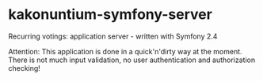 kakonuntium-symfony-server
==========================

Recurring votings: application server - written with Symfony 2.4

Attention: This application is done in a quick'n'dirty way at the moment. There is not much input validation, no user authentication and authorization checking!
